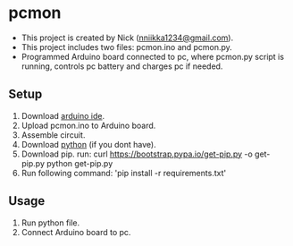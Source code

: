 # pcmon
* This project is created by Nick (nniikka1234@gmail.com).
* This project includes two files: pcmon.ino and pcmon.py.
* Programmed Arduino board connected to pc, where pcmon.py script is running, controls pc battery and charges pc if needed.

## Setup

1. Download [arduino ide](https://www.arduino.cc/en/software).
2. Upload pcmon.ino to Arduino board.
3. Assemble circuit.
4. Download [python](https://www.python.org/downloads/) (if you dont have).
5. Download pip. run:
curl https://bootstrap.pypa.io/get-pip.py -o get-pip.py
python get-pip.py
6. Run following command: 'pip install -r requirements.txt'

## Usage

1. Run python file.
2. Connect Arduino board to pc.
